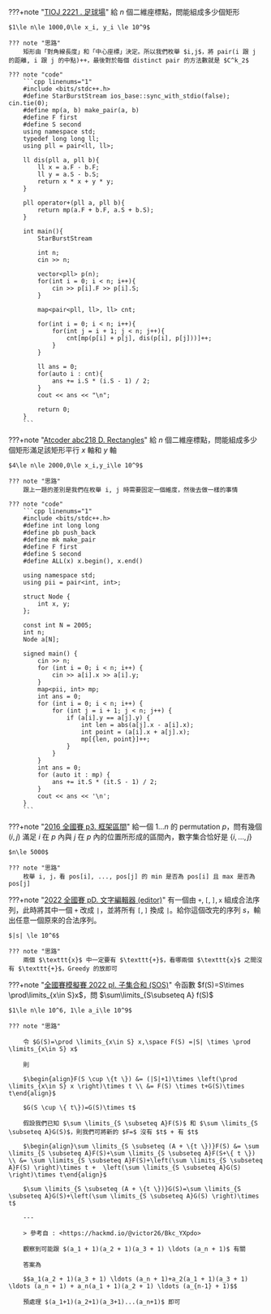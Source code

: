 ???+note "[TIOJ  2221 . 足球場](https://tioj.ck.tp.edu.tw/problems/2221)"
	給 $n$ 個二維座標點，問能組成多少個矩形
	
	$1\le n\le 1000,0\le x_i, y_i \le 10^9$
	
	??? note "思路"
		矩形由「對角線長度」和「中心座標」決定。所以我們枚舉 $i,j$，將 pair(i 跟 j 的距離, i 跟 j 的中點)++，最後對於每個 distinct pair 的方法數就是 $C^k_2$
		
	??? note "code"
		```cpp linenums="1"
		#include <bits/stdc++.h>
	    #define StarBurstStream ios_base::sync_with_stdio(false); cin.tie(0);
	    #define mp(a, b) make_pair(a, b)
	    #define F first
	    #define S second
	    using namespace std;
	    typedef long long ll;
	    using pll = pair<ll, ll>;
	
	    ll dis(pll a, pll b){
	        ll x = a.F - b.F;
	        ll y = a.S - b.S;
	        return x * x + y * y;
	    }
	
	    pll operator+(pll a, pll b){
	        return mp(a.F + b.F, a.S + b.S);
	    }
	
	    int main(){
	        StarBurstStream
	
	        int n;
	        cin >> n;
	
	        vector<pll> p(n);
	        for(int i = 0; i < n; i++){
	            cin >> p[i].F >> p[i].S;
	        }
	
	        map<pair<pll, ll>, ll> cnt;
	
	        for(int i = 0; i < n; i++){
	            for(int j = i + 1; j < n; j++){
	                cnt[mp(p[i] + p[j], dis(p[i], p[j]))]++;
	            }
	        }
	
	        ll ans = 0;
	        for(auto i : cnt){
	            ans += i.S * (i.S - 1) / 2;
	        }
	        cout << ans << "\n";
	
	        return 0;
	    }
	    ```

???+note "[Atcoder abc218 D. Rectangles](https://atcoder.jp/contests/abc218/tasks/abc218_d)"
	給 $n$ 個二維座標點，問能組成多少個矩形滿足該矩形平行 $x$ 軸和 $y$ 軸
	
	$4\le n\le 2000,0\le x_i,y_i\le 10^9$
	
	??? note "思路"
		跟上一題的差別是我們在枚舉 i, j 時需要固定一個維度，然後去做一樣的事情
		
	??? note "code"
		```cpp linenums="1"
		#include <bits/stdc++.h>
	    #define int long long
	    #define pb push_back
	    #define mk make_pair
	    #define F first
	    #define S second
	    #define ALL(x) x.begin(), x.end()
	
	    using namespace std;
	    using pii = pair<int, int>;
	
	    struct Node {
	        int x, y;
	    };
	
	    const int N = 2005;
	    int n;
	    Node a[N];
	
	    signed main() {
	        cin >> n;
	        for (int i = 0; i < n; i++) {
	            cin >> a[i].x >> a[i].y;
	        }
	        map<pii, int> mp;
	        int ans = 0;
	        for (int i = 0; i < n; i++) {
	            for (int j = i + 1; j < n; j++) {
	                if (a[i].y == a[j].y) {
	                    int len = abs(a[j].x - a[i].x);
	                    int point = (a[i].x + a[j].x);
	                    mp[{len, point}]++;
	                }
	            }
	        }
	        int ans = 0;
	        for (auto it : mp) {
	            ans += it.S * (it.S - 1) / 2;
	        }
	        cout << ans << '\n';
	    } 
	    ```

???+note "[2016 全國賽 p3. 框架區間](https://tioj.ck.tp.edu.tw/problems/1913)"
	給一個 $1 \ldots n$ 的 permutation $p$，問有幾個 $(i,j)$ 滿足 $i$ 在 $p$ 內與 $j$ 在 $p$ 內的位置所形成的區間內，數字集合恰好是 $\{ i,\ldots ,j \}$
	
	$n\le 5000$
	
	??? note "思路"
		枚舉 i, j，看 pos[i], ..., pos[j] 的 min 是否為 pos[i] 且 max 是否為 pos[j]

???+note "[2022 全國賽 pD. 文字編輯器 (editor)](https://nhspc2022.twpca.org/release/problems/problems.pdf#page=11)"
	有一個由 $\texttt{+}, \texttt{[}, \texttt{]}, \texttt{x}$ 組成合法序列，此時將其中一個 $\texttt{+}$ 改成 $\texttt{|}$，並將所有 $\texttt{[}, \texttt{]}$ 換成 $\texttt{|}$。給你這個改完的序列 $s$，輸出任意一個原來的合法序列。
	
	$|s| \le 10^6$
	
	??? note "思路"
		兩個 $\texttt{x}$ 中一定要有 $\texttt{+}$，看哪兩個 $\texttt{x}$ 之間沒有 $\texttt{+}$，Greedy 的放即可
		
???+note "[全國賽模擬賽 2022 pI. 子集合和 (SOS)](https://www.csie.ntu.edu.tw/~b11902109/PreNHSPC2022/IqwxCSqc_Pre_NHSPC_zh_TW.pdf#page=25)"
	令函數 $f(S)=S\times \prod\limits_{x\in S}x$，問 $\sum\limits_{S\subseteq A} f(S)$
	
	$1\le n\le 10^6, 1\le a_i\le 10^9$
	
	??? note "思路"
	
		令 $G(S)=\prod \limits_{x\in S} x,\space F(S) =|S| \times \prod \limits_{x\in S} x$

        則

        $\begin{align}F(S \cup \{t \}) &= (|S|+1)\times \left(\prod \limits_{x\in S} x \right)\times t \\ &= F(S) \times t+G(S)\times t\end{align}$

        $G(S \cup \{ t\})=G(S)\times t$

        假設我們已知 $\sum \limits_{S \subseteq A}F(S)$ 和 $\sum \limits_{S \subseteq A}G(S)$，則我們可將新的 $F=$ 沒有 $t$ + 有 $t$ 

        $\begin{align}\sum \limits_{S \subseteq (A + \{t \})}F(S) &= \sum \limits_{S \subseteq A}F(S)+\sum \limits_{S \subseteq A}F(S+\{ t \}) \\ &= \sum \limits_{S \subseteq A}F(S)+\left(\sum \limits_{S \subseteq A}F(S) \right)\times t +  \left(\sum \limits_{S \subseteq A}G(S) \right)\times t\end{align}$

        $\sum \limits_{S \subseteq (A + \{t \})}G(S)=\sum \limits_{S \subseteq A}G(S)+\left(\sum \limits_{S \subseteq A}G(S) \right)\times t$
        
        ---
        
        > 參考自 : <https://hackmd.io/@victor26/Bkc_YXpdo>
        
        觀察到可能跟 $(a_1 + 1)(a_2 + 1)(a_3 + 1) \ldots (a_n + 1)$ 有關
		
		答案為 
		
		$$a_1(a_2 + 1)(a_3 + 1) \ldots (a_n + 1)+a_2(a_1 + 1)(a_3 + 1) \ldots (a_n + 1) + a_n(a_1 + 1)(a_2 + 1) \ldots (a_{n-1} + 1)$$
		
		預處理 $(a_1+1)(a_2+1)(a_3+1)...(a_n+1)$ 即可